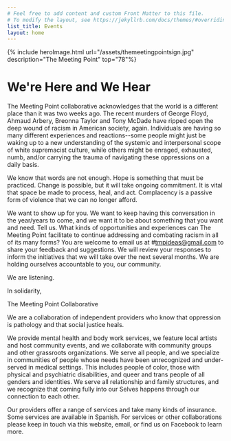 ```yaml
---
# Feel free to add content and custom Front Matter to this file.
# To modify the layout, see https://jekyllrb.com/docs/themes/#overriding-theme-defaults
list_title: Events
layout: home
---
```


{% include heroImage.html url="/assets/themeetingpointsign.jpg" description="The Meeting Point" top="78"%}
# We're Here and We Hear

The Meeting Point collaborative acknowledges that the world is a different place than it was two weeks ago. The recent murders of George Floyd, Ahmaud Arbery, Breonna Taylor and Tony McDade have ripped open the deep wound of racism in American society, again. Individuals are having so many different experiences and reactions--some people might just be waking up to a new understanding of the systemic and interpersonal scope of white supremacist culture, while others might be enraged, exhausted, numb, and/or carrying the trauma of navigating these oppressions on a daily basis.

We know that words are not enough. Hope is something that must be practiced. Change is possible, but it will take ongoing commitment. It is vital that space be made to process, heal, and act. Complacency is a passive form of violence that we can no longer afford.

We want to show up for you. We want to keep having this conversation in the year/years to come, and we want it to be about something that you want and need. Tell us. What kinds of opportunities and experiences can The Meeting Point facilitate to continue addressing and combating racism in all of its many forms? You are welcome to email us at #tmpideas@gmail.com to share your feedback and suggestions. We will review your responses to inform the initiatives that we will take over the next several months. We are holding ourselves accountable to you, our community.

We are listening.

In solidarity,

The Meeting Point Collaborative




We are a collaboration of independent providers who know that oppression is pathology and that social justice heals.

We provide mental health and body work services, we feature local artists and host community events, and we collaborate with community groups and other grassroots organizations. We serve all people, and we specialize in communities of people whose needs have been unrecognized and under-served in medical settings. This includes people of color, those with physical and psychiatric disabilities, and queer and trans people of all genders and identities. We serve all relationship and family structures, and we recognize that coming fully into our Selves happens through our connection to each other.

Our providers offer a range of services and take many kinds of insurance. Some services are available in Spanish. For services or other collaborations please keep in touch via this website, email, or find us on Facebook to learn more.
